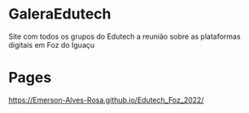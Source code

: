 # GaleraEdutech
Site com todos os grupos do Edutech a reunião sobre as plataformas digitais em Foz do Iguaçu

# Pages
https://Emerson-Alves-Rosa.github.io/Edutech_Foz_2022/
